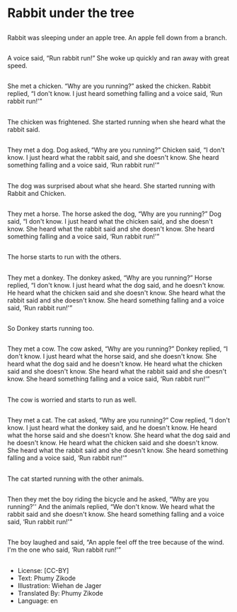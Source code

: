 # Rabbit under the tree

##
Rabbit was sleeping under an
apple tree.
An apple fell down from a
branch.

##
A voice said, “Run rabbit run!”
She woke up quickly and ran
away with great speed.

##
She met a chicken. “Why are
you running?” asked the
chicken.
Rabbit replied, “I don't know. I
just heard something falling and
a voice said, ‘Run rabbit run!'”

##
The chicken was frightened.
She started running when she
heard what the rabbit said.

##
They met a dog. Dog asked,
“Why are you running?”
Chicken said, “I don't know. I
just heard what the rabbit said,
and she doesn't know. She
heard something falling and a
voice said, ‘Run rabbit run!'”

##
The dog was surprised about
what she heard. She started
running with Rabbit and
Chicken.

##
They met a horse. The horse
asked the dog, “Why are you
running?”
Dog said, “I don't know. I just
heard what the chicken said,
and she doesn't know. She
heard what the rabbit said and
she doesn't know. She heard
something falling and a voice
said, ‘Run rabbit run!'”

##
The horse starts to run with the
others.

##
They met a donkey. The donkey
asked, “Why are you running?”
Horse replied, “I don't know. I
just heard what the dog said,
and he doesn't know. He heard
what the chicken said and she
doesn't know. She heard what
the rabbit said and she doesn't
know. She heard something
falling and a voice said, ‘Run
rabbit run!'”

##
So Donkey starts running too.

##
They met a cow. The cow asked,
“Why are you running?”
Donkey replied, “I don't know. I
just heard what the horse said,
and she doesn't know. She
heard what the dog said and he
doesn't know. He heard what
the chicken said and she
doesn't know. She heard what
the rabbit said and she doesn't
know. She heard something
falling and a voice said, ‘Run
rabbit run!'”

##
The cow is worried and starts to
run as well.

##
They met a cat. The cat asked,
“Why are you running?”
Cow replied, “I don't know. I just
heard what the donkey said,
and he doesn't know. He heard
what the horse said and she
doesn't know. She heard what
the dog said and he doesn't
know. He heard what the
chicken said and she doesn't
know. She heard what the
rabbit said and she doesn't
know. She heard something
falling and a voice said, ‘Run
rabbit run!'”

##
The cat started running with the
other animals.

##
Then they met the boy riding
the bicycle and he asked, “Why
are you running?''
And the animals replied, “We
don't know. We heard what the
rabbit said and she doesn't
know. She heard something
falling and a voice said, ‘Run
rabbit run!'”

##
The boy laughed and said, “An
apple feel off the tree because
of the wind. I'm the one who
said, ‘Run rabbit run!'”

##
* License: [CC-BY]
* Text: Phumy Zikode
* Illustration: Wiehan de Jager
* Translated By: Phumy Zikode
* Language: en
